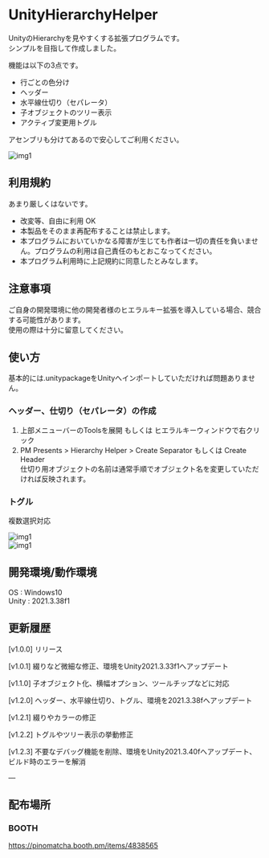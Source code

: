 # UnityHierarchyHelper
UnityのHierarchyを見やすくする拡張プログラムです。  
シンプルを目指して作成しました。

機能は以下の3点です。

- 行ごとの色分け
- ヘッダー
- 水平線仕切り（セパレータ）
- 子オブジェクトのツリー表示
- アクティブ変更用トグル

アセンブリも分けてあるので安心してご利用ください。

![img1](https://booth.pximg.net/7ae40447-3f13-4c32-a1ae-d4f9cd2c3b8f/i/4838565/4aa8ee7c-6ed6-4e23-94f5-b115ba943e8f.png)

## 利用規約
あまり厳しくはないです。

- 改変等、自由に利用 OK
- 本製品をそのまま再配布することは禁止します。
- 本プログラムにおいていかなる障害が生じても作者は一切の責任を負いません。プログラムの利用は自己責任のもとおこなってください。
- 本プログラム利用時に上記規約に同意したとみなします。

## 注意事項
ご自身の開発環境に他の開発者様のヒエラルキー拡張を導入している場合、競合する可能性があります。  
使用の際は十分に留意してください。

## 使い方
基本的には.unitypackageをUnityへインポートしていただければ問題ありません。
### ヘッダー、仕切り（セパレータ）の作成
1. 上部メニューバーのToolsを展開 もしくは ヒエラルキーウィンドウで右クリック
2. PM Presents > Hierarchy Helper > Create Separator もしくは Create Header  
仕切り用オブジェクトの名前は通常手順でオブジェクト名を変更していただければ反映されます。
### トグル
複数選択対応  

![img1](https://booth.pximg.net/7ae40447-3f13-4c32-a1ae-d4f9cd2c3b8f/i/4838565/4cbe160f-9007-44b0-a1a2-2c5c2aaadfe2.gif)  
![img1](https://booth.pximg.net/7ae40447-3f13-4c32-a1ae-d4f9cd2c3b8f/i/4838565/008c88ab-7321-4010-a493-2fece6b87c4c.gif)

## 開発環境/動作環境
OS : Windows10  
Unity : 2021.3.38f1

## 更新履歴
[v1.0.0] リリース

[v1.0.1] 綴りなど微細な修正、環境をUnity2021.3.33f1へアップデート

[v1.1.0] 子オブジェクト化、横幅オプション、ツールチップなどに対応

[v1.2.0] ヘッダー、水平線仕切り、トグル、環境を2021.3.38fへアップデート

[v1.2.1] 綴りやカラーの修正

[v1.2.2] トグルやツリー表示の挙動修正

[v1.2.3] 不要なデバッグ機能を削除、環境をUnity2021.3.40fへアップデート、ビルド時のエラーを解消

―

## 配布場所
### BOOTH
https://pinomatcha.booth.pm/items/4838565
